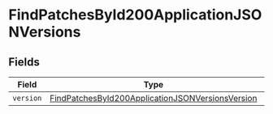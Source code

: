 # FindPatchesById200ApplicationJSONVersions


## Fields

| Field                                                                                                                           | Type                                                                                                                            | Required                                                                                                                        | Description                                                                                                                     |
| ------------------------------------------------------------------------------------------------------------------------------- | ------------------------------------------------------------------------------------------------------------------------------- | ------------------------------------------------------------------------------------------------------------------------------- | ------------------------------------------------------------------------------------------------------------------------------- |
| `version`                                                                                                                       | [FindPatchesById200ApplicationJSONVersionsVersion](../../models/operations/findpatchesbyid200applicationjsonversionsversion.md) | :heavy_minus_sign:                                                                                                              | N/A                                                                                                                             |